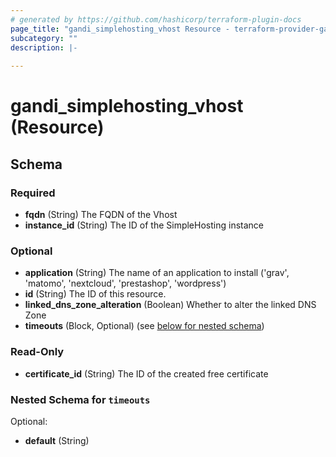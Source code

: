 ```yaml
---
# generated by https://github.com/hashicorp/terraform-plugin-docs
page_title: "gandi_simplehosting_vhost Resource - terraform-provider-gandi"
subcategory: ""
description: |-
  
---
```


# gandi_simplehosting_vhost (Resource)





<!-- schema generated by tfplugindocs -->
## Schema

### Required

- **fqdn** (String) The FQDN of the Vhost
- **instance_id** (String) The ID of the SimpleHosting instance

### Optional

- **application** (String) The name of an application to install ('grav', 'matomo', 'nextcloud', 'prestashop', 'wordpress')
- **id** (String) The ID of this resource.
- **linked_dns_zone_alteration** (Boolean) Whether to alter the linked DNS Zone
- **timeouts** (Block, Optional) (see [below for nested schema](#nestedblock--timeouts))

### Read-Only

- **certificate_id** (String) The ID of the created free certificate

<a id="nestedblock--timeouts"></a>
### Nested Schema for `timeouts`

Optional:

- **default** (String)


